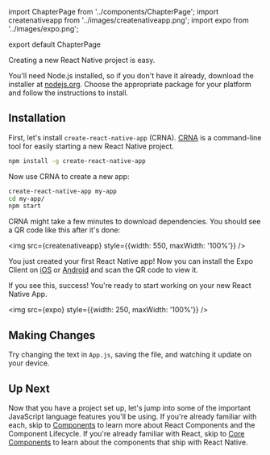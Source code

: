 import ChapterPage from '../components/ChapterPage';
import createnativeapp from '../images/createnativeapp.png';
import expo from '../images/expo.png';

export default ChapterPage

Creating a new React Native project is easy.

You'll need Node.js installed, so if you don't have it already, download the installer at [nodejs.org](https://nodejs.org/en/download/). Choose the appropriate package for your platform and follow the instructions to install.

## Installation

First, let's install `create-react-native-app` (CRNA). [CRNA](https://github.com/react-community/create-react-native-app) is a command-line tool for easily starting a new React Native project.

```bash
npm install -g create-react-native-app
```

Now use CRNA to create a new app:

```bash
create-react-native-app my-app
cd my-app/
npm start
```

CRNA might take a few minutes to download dependencies. You should see a QR code like this after it's done:

<img src={createnativeapp} style={{width: 550, maxWidth: '100%'}} />

You just created your first React Native app! Now you can install the Expo Client on [iOS](https://itunes.apple.com/us/app/expo-client/id982107779?mt=8) or [Android](https://play.google.com/store/apps/details?id=host.exp.exponent&hl=en) and scan the QR code to view it.

If you see this, success! You're ready to start working on your new React Native App.

<img src={expo} style={{width: 250, maxWidth: '100%'}} />

## Making Changes

Try changing the text in `App.js`, saving the file, and watching it update on your device.

## Up Next

Now that you have a project set up, let's jump into some of the important JavaScript language features you'll be using. If you're already familiar with each, skip to [Components](components) to learn more about React Components and the Component Lifecycle. If you're already familiar with React, skip to [Core Components](core_components) to learn about the components that ship with React Native.

